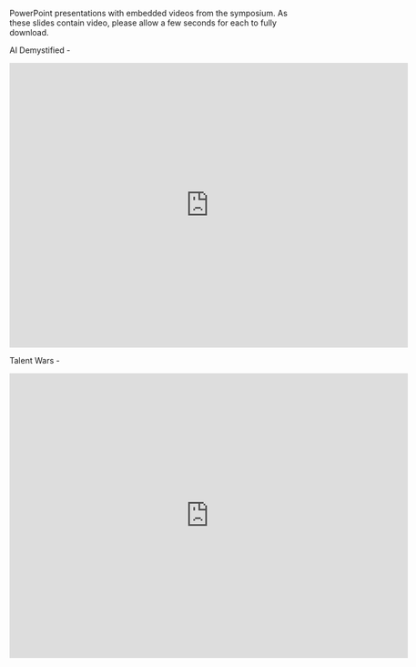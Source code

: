 PowerPoint presentations with embedded videos from the symposium. As these slides contain video, please allow a few seconds for each to fully download.

AI Demystified - 
<iframe src="https://onedrive.live.com/embed?cid=2D07F5043DA09852&resid=2D07F5043DA09852%2186319&authkey=AHBKUYe0zJgvx-Y&em=2" width="700" height="500" frameborder="0" scrolling="no"></iframe>

Talent Wars - 
<iframe src="https://onedrive.live.com/embed?cid=2D07F5043DA09852&resid=2D07F5043DA09852%2186320&authkey=AFaBGtWSp6R0HJw&em=2" width="700" height="500" frameborder="0" scrolling="no"></iframe>
